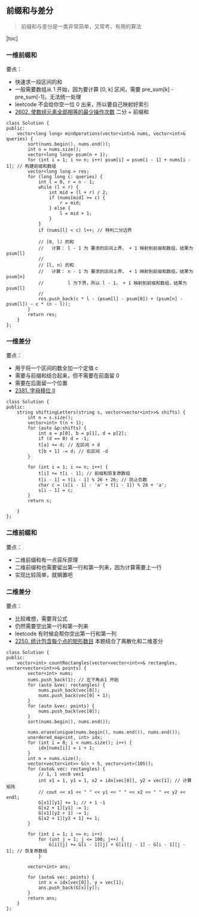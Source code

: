 ## 前缀和与差分

> 前缀和与差分是一类非常简单，又常考、有用的算法

[toc]

### 一维前缀和
要点：
* 快速求一段区间的和
* 一般需要数组从 1 开始，因为要计算 [0, k] 区间，需要 pre_sum[k] - pre_sum[-1]，无法统一处理
* leetcode 不会给你空一位 0 出来，所以要自己映射好索引
* [2602. 使数组元素全部相等的最少操作次数](https://leetcode.cn/problems/minimum-operations-to-make-all-array-elements-equal/) 二分 + 前缀和
```
class Solution {
public:
    vector<long long> minOperations(vector<int>& nums, vector<int>& queries) {
        sort(nums.begin(), nums.end());
        int n = nums.size();
        vector<long long> psum(n + 1);
        for (int i = 1; i <= n; i++) psum[i] = psum[i - 1] + nums[i - 1]; // 构建前缀和数组
        vector<long long > res;
        for (long long c: queries) {
            int l = 0, r = n - 1;
            while (l < r) {
                int mid = (l + r) / 2;
                if (nums[mid] >= c) {
                    r = mid;
                } else {
                    l = mid + 1;
                }
            }
            if (nums[l] < c) l++; // 特判二分边界

            // [0, l) 的和
            //   计算： l - 1 为 要求的区间上界， + 1 映射到前缀和数组，结果为 psum[l]
            //
            // [l, n) 的和
            //   计算： n - 1 为 要求的区间上界， + 1 映射到前缀和数组，结果为 psum[n]
            //         l 为下界，所以 l - 1， + 1 映射到前缀和数组，结果为 psum[l]
            //
            res.push_back(c * l - (psum[l] - psum[0]) + (psum[n] - psum[l]) - c * (n - l));
        }
        return res;
    }
};
```

### 一维差分
要点：
* 用于将一个区间的数全加一个定值 c
* 需要与前缀和结合起来，但不需要在前面留 0 
* 需要在后面留一个位置
* [2381. 字母移位 II](https://leetcode.cn/problems/shifting-letters-ii/description/)

```
class Solution {
public:
    string shiftingLetters(string s, vector<vector<int>>& shifts) {
        int n = s.size();
        vector<int> t(n + 1);
        for (auto &p:shifts) {
            int a = p[0], b = p[1], d = p[2];
            if (d == 0) d = -1;
            t[a] += d; // 左区间 + d
            t[b + 1] -= d; // 右区间 -d
        }

        for (int i = 1; i <= n; i++) {
            t[i] += t[i - 1]; // 前缀和恢复原数组
            t[i - 1] = t[i - 1] % 26 + 26; // 防止负数
            char c = (s[i - 1] - 'a' + t[i - 1]) % 26 + 'a';
            s[i - 1] = c;
        }
        return s;

    }
};

```

### 二维前缀和
要点：
* 二维前缀和有一点容斥原理
* 二维前缀和也需要留出第一行和第一列来，因为计算需要上一行
* 实现比较简单，就搁置吧



### 二维差分
要点：
* 比较难想，需要背公式
* 仍然需要空出第一行和第一列来
* leetcode 有时候会帮你空出第一行和第一列
* [2250. 统计包含每个点的矩形数目]() 本题结合了离散化和二维差分

```
class Solution {
public:
    vector<int> countRectangles(vector<vector<int>>& rectangles, vector<vector<int>>& points) {
        vector<int> nums;
        nums.push_back(1); // 左下角从1 开始
        for (auto &vec: rectangles) {
            nums.push_back(vec[0]);
            nums.push_back(vec[0] + 1);
        }
        for (auto &vec: points) {
            nums.push_back(vec[0]);
        }
        sort(nums.begin(), nums.end());

        nums.erase(unique(nums.begin(), nums.end()), nums.end());
        unordered_map<int, int> idx;
        for (int i = 0; i < nums.size(); i++) {
            idx[nums[i]] = i + 1;
        }
        int n = nums.size();
        vector<vector<int>> G(n + 5, vector<int>(105));
        for (auto& vec: rectangles) {
            // 1, 1 vec0 vec1
            int x1 = 1, y1 = 1, x2 = idx[vec[0]], y2 = vec[1]; // 计算矩阵
            // cout << x1 << " " << y1 << " " << x2 << " " << y2 << endl;
            G[x1][y1] += 1; // + 1 -1
            G[x2 + 1][y1] -= 1;
            G[x1][y2 + 1] -= 1;
            G[x2 + 1][y2 + 1] += 1;
        }
        
        for (int i = 1; i <= n; i++)
            for (int j = 1; j <= 100; j++) {
                G[i][j] += G[i - 1][j] + G[i][j - 1] - G[i - 1][j - 1]; // 恢复原数组
            }

        vector<int> ans;

        for (auto& vec: points) {
            int x = idx[vec[0]], y = vec[1];
            ans.push_back(G[x][y]);
        }
        return ans;
    }
};
```